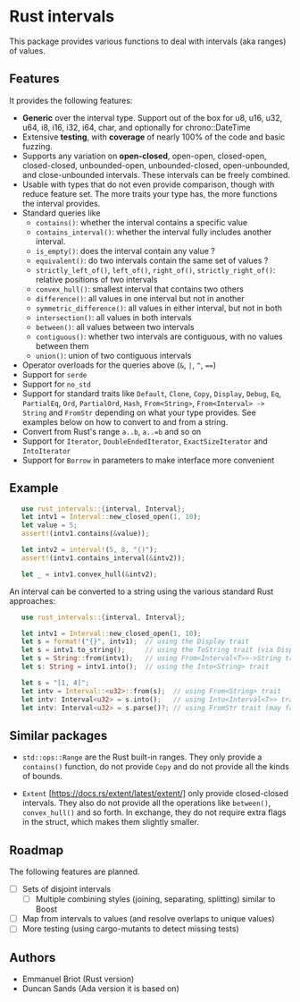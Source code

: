 Rust intervals
==============

This package provides various functions to deal with intervals (aka ranges)
of values.

Features
--------

It provides the following features:

  - **Generic** over the interval type.  Support out of the box for u8, u16,
    u32, u64, i8, i16, i32, i64, char, and optionally for chrono::DateTime
  - Extensive **testing**, with **coverage** of nearly 100% of the code and
    basic fuzzing.
  - Supports any variation on **open-closed**, open-open, closed-open,
    closed-closed, unbounded-open, unbounded-closed, open-unbounded, and
    close-unbounded intervals.  These intervals can be freely combined.
  - Usable with types that do not even provide comparison, though with reduce
    feature set.  The more traits your type has, the more functions the
    interval provides.
  - Standard queries like
     * `contains()`:  whether the interval contains a specific value
     * `contains_interval()`: whether the interval fully includes another
       interval.
     * `is_empty()`: does the interval contain any value ?
     * `equivalent()`: do two intervals contain the same set of values ?
     * `strictly_left_of()`, `left_of()`, `right_of()`, `strictly_right_of()`:
       relative positions of two intervals
     * `convex_hull()`: smallest interval that contains two others
     * `difference()`: all values in one interval but not in another
     * `symmetric_difference()`: all values in either interval, but not in 
       both
     * `intersection()`: all values in both intervals
     * `between()`: all values between two intervals
     * `contiguous()`: whether two intervals are contiguous, with no values
       between them
     * `union()`: union of two contiguous intervals
  - Operator overloads for the queries above (`&`, `|`, `^`, `==`)
  - Support for `serde`
  - Support for `no_std`
  - Support for standard traits like `Default`, `Clone`, `Copy`, `Display`,
    `Debug`, `Eq`, `PartialEq`, `Ord`, `PartialOrd`, `Hash`,
    `From<String>`, `From<Interval> -> String` and `FromStr`
    depending on what your type provides.   See examples below on how to
    convert to and from a string.
  - Convert from Rust's range `a..b`, `a..=b` and so on
  - Support for `Iterator`, `DoubleEndedIterator`, `ExactSizeIterator`
    and `IntoIterator`
  - Support for `Borrow` in parameters to make interface more convenient

Example
-------

```rust
   use rust_intervals::{interval, Interval};
   let intv1 = Interval::new_closed_open(1, 10);
   let value = 5;
   assert!(intv1.contains(&value));

   let intv2 = interval!(5, 8, "()");
   assert!(intv1.contains_interval(&intv2));

   let _ = intv1.convex_hull(&intv2);
```

An interval can be converted to a string using the various standard Rust
approaches:
```rust
   use rust_intervals::{interval, Interval};

   let intv1 = Interval::new_closed_open(1, 10);
   let s = format!("{}", intv1);  // using the Display trait
   let s = intv1.to_string();     // using the ToString trait (via Display)
   let s = String::from(intv1);   // using From<Interval<T>>->String trait
   let s: String = intv1.into();  // using the Into<String> trait

   let s = "[1, 4]";
   let intv = Interval::<u32>::from(s);  // using From<String> trait
   let intv: Interval<u32> = s.into();   // using Into<Interval<T>> trait
   let intv: Interval<u32> = s.parse()?; // using FromStr trait (may fail)

```

Similar packages
-----------------

- `std::ops::Range` are the Rust built-in ranges.  They only provide
  a `contains()` function, do not provide `Copy` and do not provide all the
  kinds of bounds.

- `Extent` [https://docs.rs/extent/latest/extent/] only provide closed-closed
  intervals.  They also do not provide all the operations like `between()`,
  `convex_hull()` and so forth.  In exchange, they do not require extra flags
  in the struct, which makes them slightly smaller.

Roadmap
-------

The following features are planned.

- [ ] Sets of disjoint intervals
   - [ ] Multiple combining styles (joining, separating, splitting) similar to
         Boost
- [ ] Map from intervals to values (and resolve overlaps to unique values)
- [ ] More testing (using cargo-mutants to detect missing tests)

Authors
-------

- Emmanuel Briot  (Rust version)
- Duncan Sands (Ada version it is based on)

